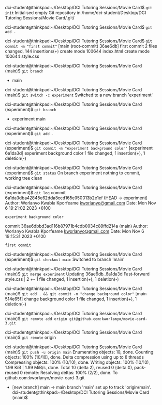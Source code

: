 dci-student@thinkpad:~/Desktop/DCI Tutoring Sessions/Movie Card$ `git init`
Initialised empty Git repository in /home/dci-student/Desktop/DCI Tutoring Sessions/Movie Card/.git/

dci-student@thinkpad:~/Desktop/DCI Tutoring Sessions/Movie Card$ `git add .`

dci-student@thinkpad:~/Desktop/DCI Tutoring Sessions/Movie Card$ `git commit -m "first commit"`
[main (root-commit) 36ae6db] first commit
 2 files changed, 144 insertions(+)
 create mode 100644 index.html
 create mode 100644 style.css

dci-student@thinkpad:~/Desktop/DCI Tutoring Sessions/Movie Card (main)$ `git branch`
* main

dci-student@thinkpad:~/Desktop/DCI Tutoring Sessions/Movie Card (main)$ `git switch -c experiment`
Switched to a new branch 'experiment'

dci-student@thinkpad:~/Desktop/DCI Tutoring Sessions/Movie Card (experiment)$ `git branch`
* experiment
  main

dci-student@thinkpad:~/Desktop/DCI Tutoring Sessions/Movie Card (experiment)$ `git add .`

dci-student@thinkpad:~/Desktop/DCI Tutoring Sessions/Movie Card (experiment)$ `git commit -m "experiment background color"`
[experiment 6a1da3d] experiment background color
 1 file changed, 1 insertion(+), 1 deletion(-)

dci-student@thinkpad:~/Desktop/DCI Tutoring Sessions/Movie Card (experiment)$ `git status`
On branch experiment
nothing to commit, working tree clean

dci-student@thinkpad:~/Desktop/DCI Tutoring Sessions/Movie Card (experiment)$ `git log` 
commit 6a1da3dba42845e62dda8ccd165e050013b2e1ef (HEAD -> experiment)
Author: Worlanyo Kwabla Kporfeame <kworlanyo@gmail.com>
Date:   Mon Nov 6 19:21:02 2023 +0100

    experiment background color

commit 36ae6dbbd3ad116b87971b4cdb0034c89ffd214a (main)
Author: Worlanyo Kwabla Kporfeame <kworlanyo@gmail.com>
Date:   Mon Nov 6 19:15:31 2023 +0100

    first commit

dci-student@thinkpad:~/Desktop/DCI Tutoring Sessions/Movie Card (experiment)$ `git checkout main`
Switched to branch 'main'

dci-student@thinkpad:~/Desktop/DCI Tutoring Sessions/Movie Card (main)$ `git merge experiment`
Updating 36ae6db..6a1da3d
Fast-forward
 style.css | 2 +-
 1 file changed, 1 insertion(+), 1 deletion(-)

dci-student@thinkpad:~/Desktop/DCI Tutoring Sessions/Movie Card (main)$ `git add . && git commit -m "change background color"`
[main 514e65f] change background color
 1 file changed, 1 insertion(+), 1 deletion(-)

dci-student@thinkpad:~/Desktop/DCI Tutoring Sessions/Movie Card (main)$ `git remote add origin git@github.com:kworlanyo/movie-card-3.git`

dci-student@thinkpad:~/Desktop/DCI Tutoring Sessions/Movie Card (main)$ `git remote`
origin

dci-student@thinkpad:~/Desktop/DCI Tutoring Sessions/Movie Card (main)$ `git push -u origin main`
Enumerating objects: 10, done.
Counting objects: 100% (10/10), done.
Delta compression using up to 8 threads
Compressing objects: 100% (10/10), done.
Writing objects: 100% (10/10), 1.99 KiB | 1.99 MiB/s, done.
Total 10 (delta 2), reused 0 (delta 0), pack-reused 0
remote: Resolving deltas: 100% (2/2), done.
To github.com:kworlanyo/movie-card-3.git
 * [new branch]      main -> main
branch 'main' set up to track 'origin/main'.
dci-student@thinkpad:~/Desktop/DCI Tutoring Sessions/Movie Card (main)$ 